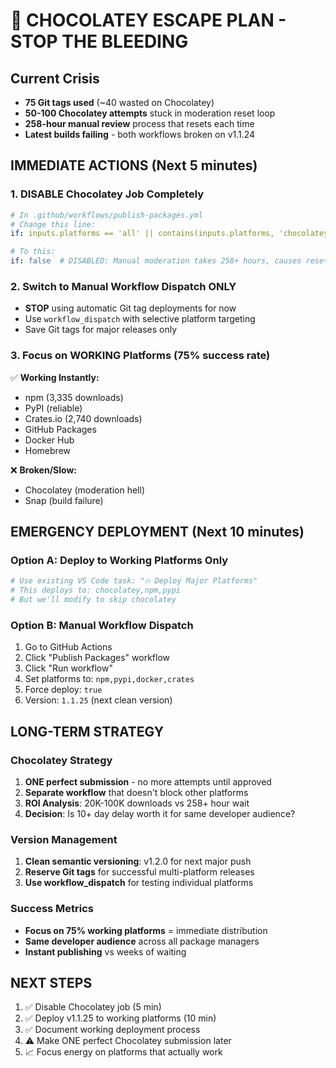 # 🚨 CHOCOLATEY ESCAPE PLAN - STOP THE BLEEDING

## Current Crisis
- **75 Git tags used** (~40 wasted on Chocolatey)
- **50-100 Chocolatey attempts** stuck in moderation reset loop
- **258-hour manual review** process that resets each time
- **Latest builds failing** - both workflows broken on v1.1.24

## IMMEDIATE ACTIONS (Next 5 minutes)

### 1. DISABLE Chocolatey Job Completely
```yaml
# In .github/workflows/publish-packages.yml
# Change this line:
if: inputs.platforms == 'all' || contains(inputs.platforms, 'chocolatey') || github.event_name != 'workflow_dispatch'

# To this:
if: false  # DISABLED: Manual moderation takes 258+ hours, causes reset loop
```

### 2. Switch to Manual Workflow Dispatch ONLY
- **STOP** using automatic Git tag deployments for now
- Use `workflow_dispatch` with selective platform targeting
- Save Git tags for major releases only

### 3. Focus on WORKING Platforms (75% success rate)
✅ **Working Instantly:**
- npm (3,335 downloads)
- PyPI (reliable)
- Crates.io (2,740 downloads) 
- GitHub Packages
- Docker Hub
- Homebrew

❌ **Broken/Slow:**
- Chocolatey (moderation hell)
- Snap (build failure)

## EMERGENCY DEPLOYMENT (Next 10 minutes)

### Option A: Deploy to Working Platforms Only
```bash
# Use existing VS Code task: "🔥 Deploy Major Platforms"
# This deploys to: chocolatey,npm,pypi
# But we'll modify to skip chocolatey
```

### Option B: Manual Workflow Dispatch
1. Go to GitHub Actions
2. Click "Publish Packages" workflow
3. Click "Run workflow"
4. Set platforms to: `npm,pypi,docker,crates`
5. Force deploy: `true`
6. Version: `1.1.25` (next clean version)

## LONG-TERM STRATEGY

### Chocolatey Strategy
1. **ONE perfect submission** - no more attempts until approved
2. **Separate workflow** that doesn't block other platforms
3. **ROI Analysis**: 20K-100K downloads vs 258+ hour wait
4. **Decision**: Is 10+ day delay worth it for same developer audience?

### Version Management
1. **Clean semantic versioning**: v1.2.0 for next major push
2. **Reserve Git tags** for successful multi-platform releases
3. **Use workflow_dispatch** for testing individual platforms

### Success Metrics
- **Focus on 75% working platforms** = immediate distribution
- **Same developer audience** across all package managers
- **Instant publishing** vs weeks of waiting

## NEXT STEPS
1. ✅ Disable Chocolatey job (5 min)
2. ✅ Deploy v1.1.25 to working platforms (10 min) 
3. ✅ Document working deployment process
4. ⚠️  Make ONE perfect Chocolatey submission later
5. 📈 Focus energy on platforms that actually work
